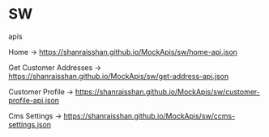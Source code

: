 # SW
apis


Home -> https://shanraisshan.github.io/MockApis/sw/home-api.json

Get Customer Addresses -> https://shanraisshan.github.io/MockApis/sw/get-address-api.json

Customer Profile -> https://shanraisshan.github.io/MockApis/sw/customer-profile-api.json

Cms Settings -> https://shanraisshan.github.io/MockApis/sw/ccms-settings.json
